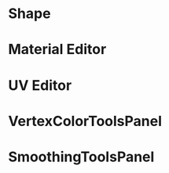 <a name="shape"></a>
# Shape

<a name="material_editor"></a>
# Material Editor

<a name="uv_editor"></a>
# UV Editor

<a name="colors"></a>
# VertexColorToolsPanel

<a name="smoothing"></a>
# SmoothingToolsPanel 
